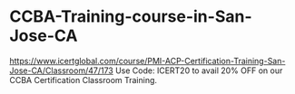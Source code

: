 # CCBA-Training-course-in-San-Jose-CA
https://www.icertglobal.com/course/PMI-ACP-Certification-Training-San-Jose-CA/Classroom/47/173   Use Code: ICERT20 to avail 20% OFF on our CCBA Certification Classroom Training.

